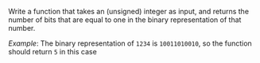 Write a function that takes an (unsigned) integer as input, and returns the number of bits that are equal to one in the binary representation of that number.

*Example*: The binary representation of `1234` is `10011010010`, so the function should return `5` in this case
